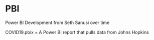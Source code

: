 # PBI
Power BI Development from Seth Sanusi over time

COVID19.pbix = A Power BI report that pulls data from Johns Hopkins
